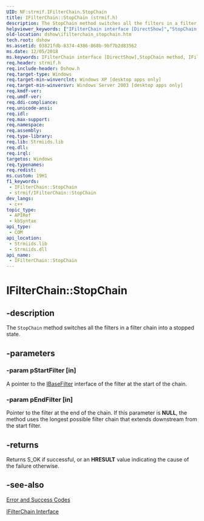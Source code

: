 ```yaml
---
UID: NF:strmif.IFilterChain.StopChain
title: IFilterChain::StopChain (strmif.h)
description: The StopChain method switches all the filters in a filter chain into a stopped state.
helpviewer_keywords: ["IFilterChain interface [DirectShow]","StopChain method","IFilterChain.StopChain","IFilterChain::StopChain","IFilterChainStopChain","StopChain","StopChain method [DirectShow]","StopChain method [DirectShow]","IFilterChain interface","dshow.ifilterchain_stopchain","strmif/IFilterChain::StopChain"]
old-location: dshow\ifilterchain_stopchain.htm
tech.root: dshow
ms.assetid: 03821fdb-8374-4386-868b-9bf7b2d83562
ms.date: 12/05/2018
ms.keywords: IFilterChain interface [DirectShow],StopChain method, IFilterChain.StopChain, IFilterChain::StopChain, IFilterChainStopChain, StopChain, StopChain method [DirectShow], StopChain method [DirectShow],IFilterChain interface, dshow.ifilterchain_stopchain, strmif/IFilterChain::StopChain
req.header: strmif.h
req.include-header: Dshow.h
req.target-type: Windows
req.target-min-winverclnt: Windows XP [desktop apps only]
req.target-min-winversvr: Windows Server 2003 [desktop apps only]
req.kmdf-ver: 
req.umdf-ver: 
req.ddi-compliance: 
req.unicode-ansi: 
req.idl: 
req.max-support: 
req.namespace: 
req.assembly: 
req.type-library: 
req.lib: Strmiids.lib
req.dll: 
req.irql: 
targetos: Windows
req.typenames: 
req.redist: 
ms.custom: 19H1
f1_keywords:
 - IFilterChain::StopChain
 - strmif/IFilterChain::StopChain
dev_langs:
 - c++
topic_type:
 - APIRef
 - kbSyntax
api_type:
 - COM
api_location:
 - Strmiids.lib
 - Strmiids.dll
api_name:
 - IFilterChain::StopChain
---
```


# IFilterChain::StopChain


## -description

The <code>StopChain</code> method switches all the filters in a filter chain into a stopped state.

## -parameters

### -param pStartFilter [in]

A pointer to the <a href="/windows/desktop/api/strmif/nn-strmif-ibasefilter">IBaseFilter</a> interface of the filter at the start of the chain.

### -param pEndFilter [in]

Pointer to the filter at the end of the chain. If this parameter is <b>NULL</b>, the method uses the longest possible filter chain that extends downstream from the start filter.

## -returns

Returns S_OK if successful, or an <b>HRESULT</b> value indicating the cause of the failure otherwise.

## -see-also

<a href="/windows/desktop/DirectShow/error-and-success-codes">Error and Success Codes</a>



<a href="/windows/desktop/api/strmif/nn-strmif-ifilterchain">IFilterChain Interface</a>

